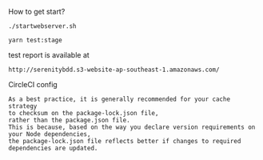 How to get start?
```
./startwebserver.sh
```

```
yarn test:stage
```

test report is available at 
```
http://serenitybdd.s3-website-ap-southeast-1.amazonaws.com/
```


CircleCI config
```
As a best practice, it is generally recommended for your cache strategy 
to checksum on the package-lock.json file, 
rather than the package.json file. 
This is because, based on the way you declare version requirements on your Node dependencies, 
the package-lock.json file reflects better if changes to required dependencies are updated.
```
